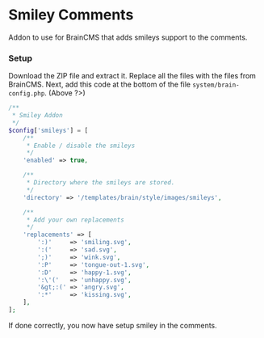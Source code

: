 # Smiley Comments
Addon to use for BrainCMS that adds smileys support to the comments.

### Setup
Download the ZIP file and extract it. Replace all the files with the files from BrainCMS.
Next, add this code at the bottom of the file `system/brain-config.php`. (Above ?>)

```php
/**
 * Smiley Addon
 */
$config['smileys'] = [
    /**
     * Enable / disable the smileys
     */
    'enabled' => true,

    /**
     * Directory where the smileys are stored.
     */
    'directory' => '/templates/brain/style/images/smileys',

    /**
     * Add your own replacements
     */
    'replacements' => [
        ':)'     => 'smiling.svg',
        ':('     => 'sad.svg',
        ';)'     => 'wink.svg',
        ':P'     => 'tongue-out-1.svg',
        ':D'     => 'happy-1.svg',
        ':\'('   => 'unhappy.svg',
        '&gt;:(' => 'angry.svg',
        ':*'     => 'kissing.svg',
    ],
];
```

If done correctly, you now have setup smiley in the comments.
